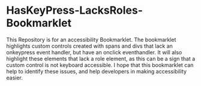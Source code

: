 # HasKeyPress-LacksRoles-Bookmarklet
This Repository is for an accessibility Bookmarklet. The bookmarklet highlights custom controls created with spans and divs that lack an onkeypress event handler, but have an onclick eventhandler. It will also highlight these elements that lack a role element, as this can be a sign that a custom control is not keyboard accessible. I hope that this bookmarklet can help to identify these issues, and help developers in making accessibility easier.
